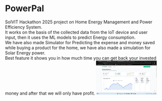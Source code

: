# PowerPal
SolVIT Hackathon 2025 project on Home Energy Management and Power Efficiency System.<br>
It works on the basis of the collected data from the IoT device and user input, then it uses the ML models to predict Energy consumption.<br>
We have also made Simulator for Predicting the expense and money saved while buying a product for the home, we have also made a simulation for Solar Energy power.<br>
Best feature it shows you in how much time you can get back your invested money and after that we will only have profit.
<img src="images/Screenshot (141).png" alt="Dashboard" width="200"/>
